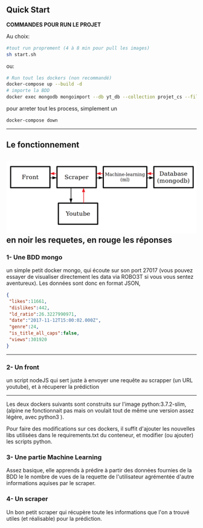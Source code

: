 ## Quick Start

__COMMANDES POUR RUN LE PROJET__

Au choix: 
```bash
#tout run proprement (4 à 8 min pour pull les images)
sh start.sh 
```
 ou: 
```bash
# Run tout les dockers (non recommandé)
docker-compose up --build -d 
# importe la BDD
docker exec mongodb mongoimport --db yt_db --collection projet_cs --file data.json --jsonArray
```
pour arreter tout les process, simplement un
```bash
docker-compose down
```

----------------
## Le fonctionnement
 ![architecture](archi.png)
 en noir les requetes, en rouge les réponses
----------------

###  1- Une BDD mongo

un simple petit docker mongo, qui écoute sur son port 27017 (vous pouvez essayer de visualiser directement les data via ROBO3T si vous vous sentez aventureux).
Les données sont donc en format JSON, 
```JSON
{
 "likes":11661,
 "dislikes":442,
 "ld_ratio":26.3227990971,
 "date":"2017-11-12T15:00:02.000Z",
 "genre":24,
 "is_title_all_caps":false,
 "views":301920
}
```

----------------

###  2- Un front

un script nodeJS qui sert juste à envoyer une requête au scrapper (un URL youtube), et à récuperer la prédiction


----------------

Les deux dockers suivants sont construits sur l'image python:3.7.2-slim, (alpine ne fonctionnait pas mais on voulait tout de même une version assez légère, avec python3 ).

Pour faire des modifications sur ces dockers, il suffit d'ajouter les nouvelles libs utilisées dans le requirements.txt du conteneur, et modifier (ou ajouter) les scripts python.

###  3- Une partie Machine Learning

Assez basique, elle apprends à prédire à partir des données fournies de la BDD le le nombre de vues de la requette de l'utilisateur agrémentée d'autre informations aquises par le scraper.



###  4- Un scraper

Un bon petit scraper qui récupère toute les informations que l'on a trouvé utiles (et réalisable) pour la prédiction.
